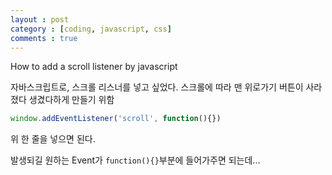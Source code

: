 ```yaml
---
layout : post
category : [coding, javascript, css]
comments : true
---
```


How to add a scroll listener by javascript

자바스크립트로, 스크롤 리스너를 넣고 싶었다.
스크롤에 따라 맨 위로가기 버튼이 사라졌다 생겼다하게 만들기 위함


```javascript
window.addEventListener('scroll', function(){})
```

위 한 줄을 넣으면 된다.

발생되길 원하는 Event가 `function(){}`부분에 들어가주면 되는데...



